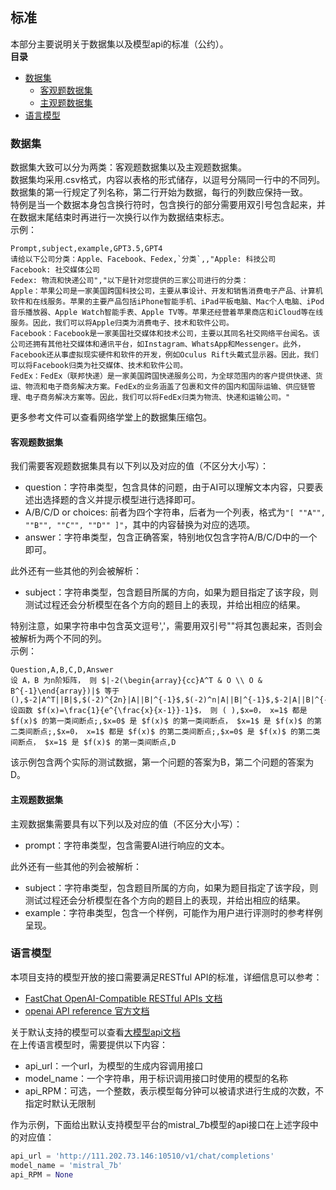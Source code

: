 ## 标准  
本部分主要说明关于数据集以及模型api的标准（公约）。  
**目录**  
- [数据集](#数据集)
  - [客观题数据集](#客观题数据集)
  - [主观题数据集](#主观题数据集)
- [语言模型](#语言模型)
### 数据集  
数据集大致可以分为两类：客观题数据集以及主观题数据集。  
数据集均采用.csv格式，内容以表格的形式储存，以逗号分隔同一行中的不同列。  
数据集的第一行规定了列名称，第二行开始为数据，每行的列数应保持一致。  
特例是当一个数据本身包含换行符时，包含换行的部分需要用双引号包含起来，并在数据末尾结束时再进行一次换行以作为数据结束标志。  
示例：    
```csv  
Prompt,subject,example,GPT3.5,GPT4
请给以下公司分类：Apple、Facebook、Fedex,`分类`,,"Apple: 科技公司
Facebook: 社交媒体公司
Fedex: 物流和快递公司","以下是针对您提供的三家公司进行的分类：
Apple：苹果公司是一家美国跨国科技公司，主要从事设计、开发和销售消费电子产品、计算机软件和在线服务。苹果的主要产品包括iPhone智能手机、iPad平板电脑、Mac个人电脑、iPod音乐播放器、Apple Watch智能手表、Apple TV等。苹果还经营着苹果商店和iCloud等在线服务。因此，我们可以将Apple归类为消费电子、技术和软件公司。
Facebook：Facebook是一家美国社交媒体和技术公司，主要以其同名社交网络平台闻名。该公司还拥有其他社交媒体和通讯平台，如Instagram、WhatsApp和Messenger。此外，Facebook还从事虚拟现实硬件和软件的开发，例如Oculus Rift头戴式显示器。因此，我们可以将Facebook归类为社交媒体、技术和软件公司。
FedEx：FedEx（联邦快递）是一家美国跨国快递服务公司，为全球范围内的客户提供快递、货运、物流和电子商务解决方案。FedEx的业务涵盖了包裹和文件的国内和国际运输、供应链管理、电子商务解决方案等。因此，我们可以将FedEx归类为物流、快递和运输公司。"
```
更多参考文件可以查看网络学堂上的数据集压缩包。  
#### 客观题数据集  
我们需要客观题数据集具有以下列以及对应的值（不区分大小写）：  
* question：字符串类型，包含具体的问题，由于AI可以理解文本内容，只要表述出选择题的含义并提示模型进行选择即可。  
* A/B/C/D or choices: 前者为四个字符串，后者为一个列表，格式为`"[ ""A"", ""B"", ""C"", ""D"" ]"`，其中的内容替换为对应的选项。  
* answer：字符串类型，包含正确答案，特别地仅包含字符A/B/C/D中的一个即可。  

此外还有一些其他的列会被解析：  
* subject：字符串类型，包含题目所属的方向，如果为题目指定了该字段，则测试过程还会分析模型在各个方向的题目上的表现，并给出相应的结果。  

特别注意，如果字符串中包含英文逗号','，需要用双引号""将其包裹起来，否则会被解析为两个不同的列。  
示例：  
```csv
Question,A,B,C,D,Answer
设 A，B 为n阶矩阵， 则 $|-2(\begin{array}{cc}A^T & O \\ O & B^{-1}\end{array})|$ 等于(),$-2|A^T||B|$,$(-2)^{2n}|A||B|^{-1}$,$(-2)^n|A||B|^{-1}$,$-2|A||B|^{-1}$,B
设函数 $f(x)=\frac{1}{e^{\frac{x}{x-1}}-1}$， 则 ( ),$x=0， x=1$ 都是 $f(x)$ 的第一类间断点;,$x=0$ 是 $f(x)$ 的第一类间断点， $x=1$ 是 $f(x)$ 的第二类间断点;,$x=0， x=1$ 都是 $f(x)$ 的第二类间断点;,$x=0$ 是 $f(x)$ 的第二类间断点， $x=1$ 是 $f(x)$ 的第一类间断点,D
```
该示例包含两个实际的测试数据，第一个问题的答案为B，第二个问题的答案为D。  
#### 主观题数据集  
主观数据集需要具有以下列以及对应的值（不区分大小写）：  
* prompt：字符串类型，包含需要AI进行响应的文本。  

此外还有一些其他的列会被解析：  
* subject：字符串类型，包含题目所属的方向，如果为题目指定了该字段，则测试过程还会分析模型在各个方向的题目上的表现，并给出相应的结果。  
* example：字符串类型，包含一个样例，可能作为用户进行评测时的参考样例呈现。  
### 语言模型   
本项目支持的模型开放的接口需要满足RESTful API的标准，详细信息可以参考：  
* [FastChat OpenAI-Compatible RESTful APIs 文档](https://github.com/lm-sys/FastChat/blob/main/docs/openai_api.md)  
* [openai API reference 官方文档](https://platform.openai.com/docs/api-reference/chat)  

关于默认支持的模型可以查看[大模型api文档](http://111.202.73.146:10510/docs)  
在上传语言模型时，需要提供以下内容：  
* api_url：一个url，为模型的生成内容调用接口    
* model_name：一个字符串，用于标识调用接口时使用的模型的名称  
* api_RPM：可选，一个整数，表示模型每分钟可以被请求进行生成的次数，不指定时默认无限制  

作为示例，下面给出默认支持模型平台的mistral_7b模型的api接口在上述字段中的对应值：  
```python
api_url = 'http://111.202.73.146:10510/v1/chat/completions'  
model_name = 'mistral_7b'  
api_RPM = None
```
